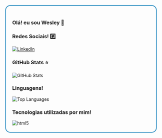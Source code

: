 <div style="border: 2px solid #0077B5; border-radius: 15px; padding: 20px; margin: 10px;">
    <h3>Olá! eu sou Wesley 👋</h3>
    <h3>Redes Sociais! #️⃣</h3>
    <a href="https://www.linkedin.com/in/wesley-diorrani-ferreira-21492328b/">
        <img src="https://img.shields.io/badge/LinkedIn-0077B5?style=for-the-badge&logo=linkedin&logoColor=white" alt="LinkedIn">
    </a>
    <h3>GitHub Stats ⭐</h3>
    <img src="https://github-readme-stats.vercel.app/api?username=WesleyDIO&show_icons=true&theme=tokyonight" alt="GitHub Stats">
    <h3>Linguagens!</h3>
    <img src="https://github-readme-stats.vercel.app/api/top-langs/?username=WesleyDIO&layout=compact" alt="Top Languages">
    <h3>Tecnologias utilizadas por mim!</h3>
    <div style="display: inline_block; justify-content: center;">
        <img style="justify-content: center" alt="html5" src="https://img.shields.io/badge/HTML5-E34F26?style=for-the-badge&logo=html5&logoColor=white">
  
